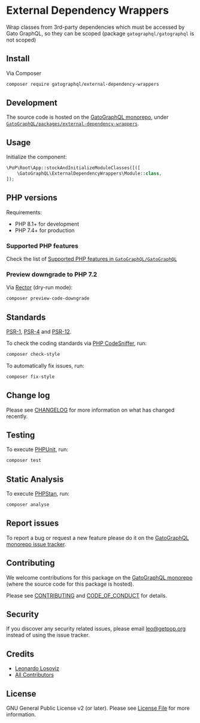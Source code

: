 # External Dependency Wrappers

<!--
[![Build Status][ico-travis]][link-travis]
[![Quality Score][ico-code-quality]][link-code-quality]
[![Software License][ico-license]](LICENSE.md)
[![Latest Version on Packagist][ico-version]][link-packagist]
[![Coverage Status][ico-scrutinizer]][link-scrutinizer]
[![Total Downloads][ico-downloads]][link-downloads]
-->

Wrap classes from 3rd-party dependencies which must be accessed by Gato GraphQL, so they can be scoped (package `gatographql/gatographql` is not scoped)

## Install

Via Composer

``` bash
composer require gatographql/external-dependency-wrappers
```

## Development

The source code is hosted on the [GatoGraphQL monorepo](https://github.com/GatoGraphQL/GatoGraphQL), under [`GatoGraphQL/packages/external-dependency-wrappers`](https://github.com/GatoGraphQL/GatoGraphQL/tree/master/layers/GatoGraphQL/packages/external-dependency-wrappers).

## Usage

Initialize the component:

``` php
\PoP\Root\App::stockAndInitializeModuleClasses([([
    \GatoGraphQL\ExternalDependencyWrappers\Module::class,
]);
```

## PHP versions

Requirements:

- PHP 8.1+ for development
- PHP 7.4+ for production

### Supported PHP features

Check the list of [Supported PHP features in `GatoGraphQL/GatoGraphQL`](https://github.com/GatoGraphQL/GatoGraphQL/blob/master/docs/supported-php-features.md)

### Preview downgrade to PHP 7.2

Via [Rector](https://github.com/rectorphp/rector) (dry-run mode):

```bash
composer preview-code-downgrade
```

## Standards

[PSR-1](https://www.php-fig.org/psr/psr-1), [PSR-4](https://www.php-fig.org/psr/psr-4) and [PSR-12](https://www.php-fig.org/psr/psr-12).

To check the coding standards via [PHP CodeSniffer](https://github.com/squizlabs/PHP_CodeSniffer), run:

``` bash
composer check-style
```

To automatically fix issues, run:

``` bash
composer fix-style
```

## Change log

Please see [CHANGELOG](CHANGELOG.md) for more information on what has changed recently.

## Testing

To execute [PHPUnit](https://phpunit.de/), run:

``` bash
composer test
```

## Static Analysis

To execute [PHPStan](https://github.com/phpstan/phpstan), run:

``` bash
composer analyse
```

## Report issues

To report a bug or request a new feature please do it on the [GatoGraphQL monorepo issue tracker](https://github.com/GatoGraphQL/GatoGraphQL/issues).

## Contributing

We welcome contributions for this package on the [GatoGraphQL monorepo](https://github.com/GatoGraphQL/GatoGraphQL) (where the source code for this package is hosted).

Please see [CONTRIBUTING](CONTRIBUTING.md) and [CODE_OF_CONDUCT](CODE_OF_CONDUCT.md) for details.

## Security

If you discover any security related issues, please email leo@getpop.org instead of using the issue tracker.

## Credits

- [Leonardo Losoviz][link-author]
- [All Contributors][link-contributors]

## License

GNU General Public License v2 (or later). Please see [License File](LICENSE.md) for more information.

[ico-version]: https://img.shields.io/packagist/v/gatographql/external-dependency-wrappers.svg?style=flat-square
[ico-license]: https://img.shields.io/badge/license-GPLv2-brightgreen.svg?style=flat-square
[ico-travis]: https://img.shields.io/travis/gatographql/external-dependency-wrappers/master.svg?style=flat-square
[ico-scrutinizer]: https://img.shields.io/scrutinizer/coverage/g/gatographql/external-dependency-wrappers.svg?style=flat-square
[ico-code-quality]: https://img.shields.io/scrutinizer/g/gatographql/external-dependency-wrappers.svg?style=flat-square
[ico-downloads]: https://img.shields.io/packagist/dt/gatographql/external-dependency-wrappers.svg?style=flat-square

[link-packagist]: https://packagist.org/packages/gatographql/external-dependency-wrappers
[link-travis]: https://travis-ci.org/gatographql/external-dependency-wrappers
[link-scrutinizer]: https://scrutinizer-ci.com/g/gatographql/external-dependency-wrappers/code-structure
[link-code-quality]: https://scrutinizer-ci.com/g/gatographql/external-dependency-wrappers
[link-downloads]: https://packagist.org/packages/gatographql/external-dependency-wrappers
[link-author]: https://github.com/leoloso
[link-contributors]: ../../../../../../contributors
